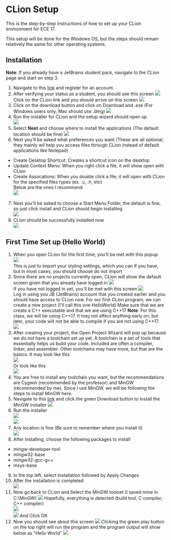 # CLion Setup
This is the step-by-step instructions of how to set up your CLion environment for ECE 17.

This setup will be done for the Windows OS, but the steps should remain relatively the same for other operating systems.
## Installation
**Note**: If you already have a JetBrains student pack, navigate to the CLion page and start on step 3.
1. Navigate to this [link](https://www.jetbrains.com/) and register for an account.
2. After verifying your status as a student, you should see this screen
![](../Assets/jetbrains_student_pack.png)
Click on the CLion link and you should arrive on this screen
![](../Assets/clion_screen.png)
3. Click on the download button and click on Download and .exe (For Windows users only, Mac should use .dmg)
![](../Assets/download_clion.png)
4. Run the installer for CLion and the setup wizard should open up  
![](../Assets/clion_installer.png)
5. Select **Next** and choose where to install the applications (The default location should be fine)
![](../Assets/install_location.png)
6. Next you'll be asked what preferences you want (These are all optional, they mainly wil help you access files through CLion instead of default applications like Notepad)
- Create Desktop Shortcut: Creates a shortcut icon on the desktop
- Update Context Menu: When you right click a file, it will show open with CLion
- Create Assocations: When you double click a file, it will open with CLion for the specified files types (ex. .c, .h, etc)  
Below are the ones I recommend  
![](../Assets/installation_options.png)
7. Next you'll be asked to choose a Start Menu Folder, the default is fine, so just click install and CLion should begin installing  
![](../Assets/start_menu_folder.png)
8. CLion should be successfully installed now   
![](../Assets/installation_finished.png)
## First Time Set up (Hello World)
1. When you open CLion for the first time, you'll be met with this popup  
![](../Assets/startup_import.png)  
This is just to import your styling settings, which you can if you have, but in most cases, you should choose do not import
2. Since there are no projects currently open, CLion will show the default screen given that you already have logged in
![](../Assets/clion_no_project.png)  
If you have not logged in yet, you'll be met with this screen
![](../Assets/log_in.png)  
Log in using you JB (JetBrains) account that you created earlier and you should have access to CLion now.
For our first CLion program, we can create a new project (I'll call this one HelloWorld)
Make sure that we are create a C++ executable and that we are using C++17
**Note**: For this class, we will be using C++17. It may not affect anything early on, but later, your code will not be able to compile if you are not using C++17.  
![](../Assets/hello_world.png)  
3. After creating your project, the Open Project Wizard will pop up because we do not have a toolchain set up yet. A toolchain is a set of tools that essentially helps us build your code. Included are often a compiler, linker, and assembler. Other toolchains may have more, but that are the basics.
It may look like this  
![](../Assets/open_project_wizard.png)  
Or look like this  
![](../Assets/bundled_mingw.png)  
4. You are free to install any toolchain you want, but the recommendations are Cygwin (recommended by the professor) and MinGW (recommended by me).
Since I use MinGW, we will be following the steps to install MinGW here.
5. Navigate to this [link](https://sourceforge.net/projects/mingw/) and click the green Download button to install the MinGW installer
![](../Assets/source_forge_installer.png)  
6. Run the installer  
![](../Assets/mingw_installer.png)    
![](../Assets/mingw_installer_landing.png)  
7. Any location is fine (Be sure to remember where you install it)  
![](../Assets/mingw_installer_location.png)
8. After installing, choose the following packages to install
- mingw-developer-tool
- mingw32-base
- mingw32-gcc-g++
- msys-base
9. In the top left, select Installation followed by Apply Changes
10. After the installation is completed  
![](../Assets/mingw_installer_apply_changes.png)
11. Now go back to CLion and Select the MinGW toolset (I saved mine in C:\MinGW)
![](../Assets/clion_toolset.png)
Hopefully, everything is detected (build tool, C compiler, C++ compiler)  
![](../Assets/mingw_installer_apply_changes.png)  
![](../Assets/clion_mingw_success.png)
And Click OK  
12. Now you should see about this screen
![](../Assets/clion_success.png)
Clicking the green play button on the top right will run the program and the program output will show below as "Hello World"
![](../Assets/clion_running.png)
